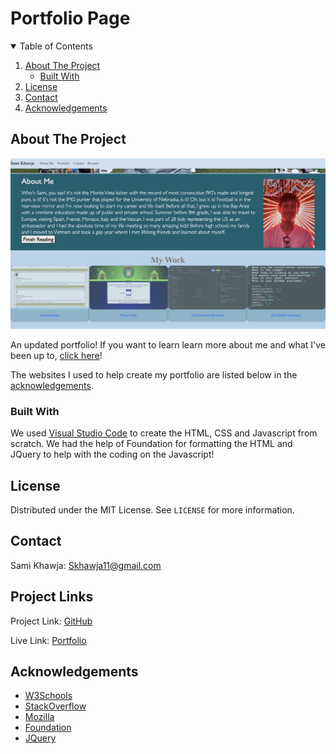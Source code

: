 # Portfolio Page

<!-- TABLE OF CONTENTS -->
<details open="open">
  <summary>Table of Contents</summary>
  <ol>
    <li>
      <a href="#about-the-project">About The Project</a>
      <ul>
        <li><a href="#built-with">Built With</a></li>
      </ul>
    </li>
    <li><a href="#license">License</a></li>
    <li><a href="#contact">Contact</a></li>
    <li><a href="#acknowledgements">Acknowledgements</a></li>
  </ol>
</details>



<!-- ABOUT THE PROJECT -->
## About The Project

<img src="./assets/images/webpage.png" alt="Portfolio Webpage">

An updated portfolio! If you want to learn learn more about me and what I've been up to, <a href="https://samikhawja.github.io/portfolio_page/">click here</a>!

The websites I used to help create my portfolio are listed below in the <a href="#acknowledgements">acknowledgements</a>.

### Built With

We used <a href="https://code.visualstudio.com/">Visual Studio Code</a> to create the HTML, CSS and Javascript from scratch. We had the help of Foundation for formatting the HTML and JQuery to help with the coding on the Javascript!


<!-- LICENSE -->
## License

Distributed under the MIT License. See `LICENSE` for more information.


<!-- CONTACT -->
## Contact
Sami Khawja: Skhawja11@gmail.com


## Project Links
Project Link: [GitHub](https://github.com/samikhawja/portfolio_page)

Live Link: [Portfolio](https://samikhawja.github.io/portfolio_page/)



<!-- ACKNOWLEDGEMENTS -->
## Acknowledgements
* [W3Schools](https://www.w3schools.com/)
* [StackOverflow](https://stackoverflow.com/)
* [Mozilla](https://developer.mozilla.org/en-US/docs/Web/JavaScript)
* [Foundation](https://get.foundation)
* [JQuery](https://jquery.com/)